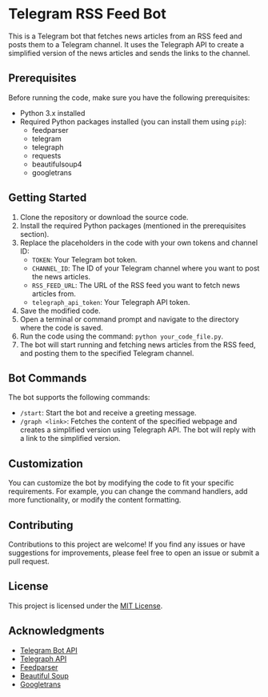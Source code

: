 # Telegram RSS Feed Bot

This is a Telegram bot that fetches news articles from an RSS feed and posts them to a Telegram channel. It uses the Telegraph API to create a simplified version of the news articles and sends the links to the channel.

## Prerequisites

Before running the code, make sure you have the following prerequisites:

- Python 3.x installed
- Required Python packages installed (you can install them using `pip`):
  - feedparser
  - telegram
  - telegraph
  - requests
  - beautifulsoup4
  - googletrans

## Getting Started

1. Clone the repository or download the source code.
2. Install the required Python packages (mentioned in the prerequisites section).
3. Replace the placeholders in the code with your own tokens and channel ID:
   - `TOKEN`: Your Telegram bot token.
   - `CHANNEL_ID`: The ID of your Telegram channel where you want to post the news articles.
   - `RSS_FEED_URL`: The URL of the RSS feed you want to fetch news articles from.
   - `telegraph_api_token`: Your Telegraph API token.
4. Save the modified code.
5. Open a terminal or command prompt and navigate to the directory where the code is saved.
6. Run the code using the command: `python your_code_file.py`.
7. The bot will start running and fetching news articles from the RSS feed, and posting them to the specified Telegram channel.

## Bot Commands

The bot supports the following commands:

- `/start`: Start the bot and receive a greeting message.
- `/graph <link>`: Fetches the content of the specified webpage and creates a simplified version using Telegraph API. The bot will reply with a link to the simplified version.

## Customization

You can customize the bot by modifying the code to fit your specific requirements. For example, you can change the command handlers, add more functionality, or modify the content formatting.

## Contributing

Contributions to this project are welcome! If you find any issues or have suggestions for improvements, please feel free to open an issue or submit a pull request.

## License

This project is licensed under the [MIT License](https://opensource.org/licenses/MIT).

## Acknowledgments

- [Telegram Bot API](https://core.telegram.org/bots/api)
- [Telegraph API](https://telegra.ph/api)
- [Feedparser](https://pypi.org/project/feedparser/)
- [Beautiful Soup](https://www.crummy.com/software/BeautifulSoup/)
- [Googletrans](https://pypi.org/project/googletrans/)

